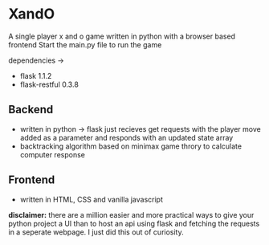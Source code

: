 # XandO

A single player x and o game written in python with a browser based frontend
Start the main.py file to run the game

dependencies ->
  - flask 1.1.2
  - flask-restful 0.3.8

## Backend

- written in python -> flask
  just recieves get requests with the player move added as a parameter and responds with an updated state array
- backtracking algorithm based on minimax game throry to calculate computer response

## Frontend

- written in HTML, CSS and vanilla javascript

__disclaimer:__ there are a million easier and more practical ways to give your python project a UI than to host an api using flask and fetching the requests in a seperate webpage. I just did this out of curiosity.
